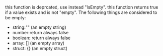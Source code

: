 this function is deprcated, use instead "IsEmpty".
		this function returns true if a value exists and is not "empty". 
The following things are considered to be empty:
- string:"" (an empty string)
- number:return always false
- boolean: return always false
- array: [] (an empty array)
- struct: {} (an empty struct)
		 